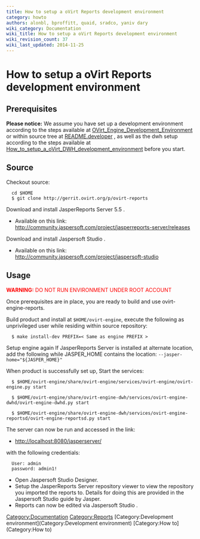 ```yaml
---
title: How to setup a oVirt Reports development environment
category: howto
authors: alonbl, bproffitt, quaid, sradco, yaniv dary
wiki_category: Documentation
wiki_title: How to setup a oVirt Reports development environment
wiki_revision_count: 37
wiki_last_updated: 2014-11-25
---
```


# How to setup a oVirt Reports development environment

## Prerequisites

<b>Please notice:</b> We assume you have set up a development environment according to the steps available at [OVirt_Engine_Development_Environment](http://www.ovirt.org/OVirt_Engine_Development_Environment) or within source tree at [README.developer](http://gerrit.ovirt.org/gitweb?p=ovirt-engine.git;a=blob;f=README.developer;hb=HEAD) , as well as the dwh setup according to the steps available at [How_to_setup_a_oVirt_DWH_development_environment](http://www.ovirt.org/index.php?title=How_to_setup_a_oVirt_DWH_development_environment) before you start.

## Source

Checkout source:

      cd $HOME
      $ git clone http://gerrit.ovirt.org/p/ovirt-reports

Download and install JasperReports Server 5.5 .

*   Available on this link: <http://community.jaspersoft.com/project/jasperreports-server/releases>

Download and install Jaspersoft Studio .

*   Available on this link: <http://community.jaspersoft.com/project/jaspersoft-studio>

## Usage

<font color=red><b>WARNING:</b> DO NOT RUN ENVIRONMENT UNDER ROOT ACCOUNT</font>

Once prerequisites are in place, you are ready to build and use ovirt-engine-reports.

Build product and install at `$HOME/ovirt-engine`, execute the following as unprivileged user while residing within source repository:

      $ make install-dev PREFIX=< Same as engine PREFIX >

Setup engine again If JasperReports Server is installed at alternate location, add the following while JASPER_HOME contains the location: `--jasper-home="${JASPER_HOME}"`

When product is successfully set up, Start the services:

      $ $HOME/ovirt-engine/share/ovirt-engine/services/ovirt-engine/ovirt-engine.py start

      $ $HOME/ovirt-engine/share/ovirt-engine-dwh/services/ovirt-engine-dwhd/ovirt-engine-dwhd.py start

      $ $HOME/ovirt-engine/share/ovirt-engine-dwh/services/ovirt-engine-reportsd/ovirt-engine-reportsd.py start

The server can now be run and accessed in the link:

*   <http://localhost:8080/jasperserver/>

with the following credentials:

      User: admin
      password: admin1!

*   Open Jaspersoft Studio Designer.
*   Setup the JasperReports Server repository viewer to view the repository you imported the reports to. Details for doing this are provided in the Jaspersoft Studio guide by Jasper.
*   Reports can now be edited via Jaspersoft Studio .

<Category:Documentation> <Category:Reports> [Category:Development environment](Category:Development environment) [Category:How to](Category:How to)
